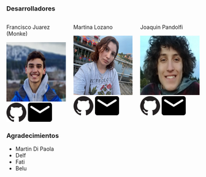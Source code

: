 ### Desarrolladores

<div style="display: flex; justify-content: space-between;">
 <div style="margin-right: 20px;">
  <p>Francisco Juarez (Monke)</p>
  <img src="assets/pancho.png" alt="Francisco Juarez (Monke)">
    <a href="https://github.com/franjuarez"><img src="assets/github.png" alt="GitHub"></a>
    <a href="mailto:fjuarez@fi.uba.ar"><img src="assets/email.png" alt="Mail"></a>
 </div>

 <div style="margin-right: 20px;">
  <p>Martina Lozano</p>
  <img src="assets/martina.png" alt="Martina Lozano">
    <a href="https://github.com/MLozano01"><img src="assets/github.png" alt="GitHub"></a>
    <a href="mailto:mlozano@fi.uba.ar"><img src="assets/email.png" alt="Mail"></a>
 </div>

 <div>
  <p>Joaquin Pandolfi</p>
  <img src="assets/joaquin.png" alt="Joaquin Pandolfi">
    <a href="https://github.com/PandolfiJoaquin"><img src="assets/github.png" alt="GitHub"></a>
    <a href="mailto:joacopandolfi@gmail.com"><img src="assets/email.png" alt="Mail"></a>
 </div>
</div>


### Agradecimientos
- Martin Di Paola
- Delf
- Fati
- Belu
